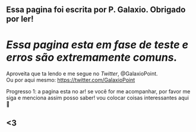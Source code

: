 ## Essa pagina foi escrita por P. Galaxio. Obrigado por ler!

# *Essa pagina esta em fase de teste e erros são extremamente comuns.*

Aproveita que ta lendo e me segue no <em>Twitter</em>, @GalaxioPoint.<br>
Ou por aqui mesmo: https://twitter.com/GalaxioPoint


Progresso 1: a pagina esta no ar! se você for me acompanhar, por favor me siga e menciona assim posso saber! vou colocar coisas interessantes aqui :eyes:

## <3
